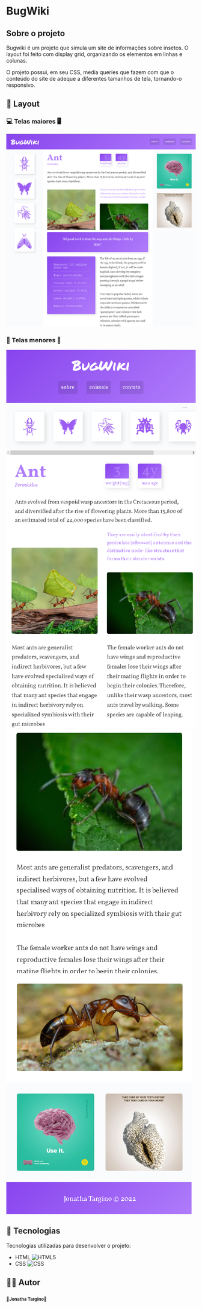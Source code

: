 # BugWiki

## Sobre o projeto

<p>Bugwiki é um projeto que simula um site de informações sobre insetos. O layout foi feito com display grid, organizando os elementos em linhas e colunas.</p>
<p>O projeto possui, em seu CSS, media queries que fazem com que o conteúdo do site de adeque a diferentes tamanhos de tela, tornando-o responsivo.</p>

## 🎨 Layout

### 💻 Telas maiores 🖥️

![layout-big1](https://github.com/jonathatargino/bugwiki-webpage/blob/main/assets/bugwiki-img1.png)
![layout-big2](https://github.com/jonathatargino/bugwiki-webpage/blob/main/assets/bugwiki-img2.png)

### 📱 Telas menores 📱

![layout-small1](https://github.com/jonathatargino/bugwiki-webpage/blob/main/assets/bugwiki-img3.png)
![layout-small2](https://github.com/jonathatargino/bugwiki-webpage/blob/main/assets/bugwiki-img4.png)
![layout-small3](https://github.com/jonathatargino/bugwiki-webpage/blob/main/assets/bugwiki-img5.png)
![layout-small4](https://github.com/jonathatargino/bugwiki-webpage/blob/main/assets/bugwiki-img6.png)

## 🚀 Tecnologias 

Tecnologias utilizadas para desenvolver o projeto:
- HTML ![HTML5](https://camo.githubusercontent.com/b1720e127ee280daab63f84b508b29abe2540b02f5f57675765ad07da1315241/68747470733a2f2f696d672e736869656c64732e696f2f62616467652f2d48544d4c352d3333333333333f7374796c653d666c6174266c6f676f3d48544d4c35)
- CSS ![CSS](https://camo.githubusercontent.com/c38a05ab57aea563f73ae6b4aad7f556faa734d4077a7b52a2081b41ce27da40/68747470733a2f2f696d672e736869656c64732e696f2f62616467652f2d4353532d3333333333333f7374796c653d666c6174266c6f676f3d43535333266c6f676f436f6c6f723d313537324236)
 
## 🦸‍♂️ **Autor**

<p>
 <sub><strong>🌟Jonatha Targino🌟</strong></sub>
</p>
